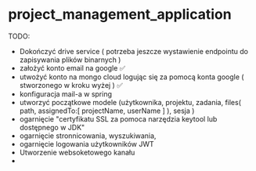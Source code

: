 # project_management_application

TODO:
- Dokończyć drive service ( potrzeba jeszcze wystawienie endpointu do zapisywania plików binarnych )
- założyć konto email na google :white_check_mark:
- utwożyć konto na mongo cloud logując się za pomocą konta google ( stworzonego w kroku wyżej ) :white_check_mark:
- konfiguracja mail-a w spring 
- utworzyć początkowe modele (użytkownika, projektu, zadania, files( path, assignedTo:[ projectName, userName ] ), sesja )
- ogarnięcie "certyfikatu SSL za pomoca narzędzia keytool lub dostępnego w JDK" 
- ogarnięcie stronnicowania, wyszukiwania, 
- ogarnięcie logowania użytkowników JWT 
- Utworzenie websoketowego kanału
- 
